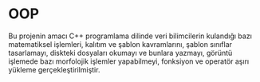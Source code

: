 # OOP

Bu projenin amacı C++ programlama dilinde veri bilimcilerin kulandığı bazı matematiksel işlemleri, kalıtım ve şablon kavramlarını,
şablon sınıflar tasarlamayı, diskteki dosyaları okumayı ve bunlara yazmayı, görüntü işlemede bazı morfolojik işlemler yapabilmeyi,
fonksiyon ve operatör aşırı yükleme gerçekleştirilmiştir.
